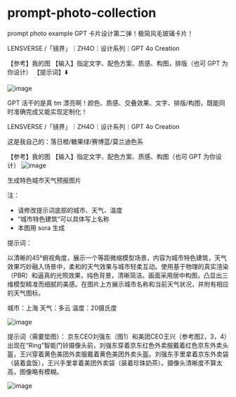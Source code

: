 # prompt-photo-collection
prompt photo example
GPT 卡片设计第二弹！极简风毛玻璃卡片！

LENSVERSE /「镜界」｜ZH4O｜设计系列｜GPT 4o Creation

【参考】我的图
【输入】指定文字、配色方案、质感、构图，排版（也可 GPT 为你设计）
【提示词】⬇️

![image](https://github.com/user-attachments/assets/588f479b-0b28-4054-afd9-0c34159dd771)

GPT 活干的是真 tm 漂亮啊！颜色、质感、交叠效果、文字、排版/构图，既能同时准确完成又能实现定制化！

LENSVERSE /「镜界」｜ZH4O｜设计系列｜GPT 4o Creation

这是我自己的：落日橙/糖果绿/赛博蓝/莫兰迪色系

【参考】我的图
【输入】指定文字、配色方案、质感、构图（也可 GPT 为你设计）
![image](https://github.com/user-attachments/assets/03f84fe9-ab60-4702-bb0d-e822fd04d737)

生成特色城市天气预报图片

注：
- 请修改提示词底部的城市、天气、温度
- “城市特色建筑”可以具体写上名称
- 本图用 sora 生成

提示词：

以清晰的45°俯视角度，展示一个等距微缩模型场景，内容为城市特色建筑，天气效果巧妙融入场景中，柔和的天气效果与城市轻柔互动。使用基于物理的真实渲染（PBR）和逼真的光照效果，纯色背景，清晰简洁。画面采用居中构图，凸显出三维模型精准而细腻的美感。在图片上方展示城市名称和当前天气状况，并附有相应的天气图标。

城市：上海
天气：多云
温度：20摄氏度

![image](https://github.com/user-attachments/assets/2c5caa5f-e916-4242-92dc-c99c14a534ab)

提示词（需要垫图）：
京东CEO刘强东（图1）和美团CEO王兴（参考图2，3，4）出现在“Ring”智能门铃摄像头前，刘强东穿着京东红色外卖服戴着红色京东外卖头盔，王兴穿着黄色美团外卖服戴着黄色美团外卖头盔。刘强东手里拿着京东外卖袋（装着盒饭），王兴手里拿着美团外卖袋（装着珍珠奶茶）。摄像头清晰度不算太高，图像略有模糊。

![image](https://github.com/user-attachments/assets/4bfe9a8b-aa0e-4555-ac3c-fa13435c37f6)

